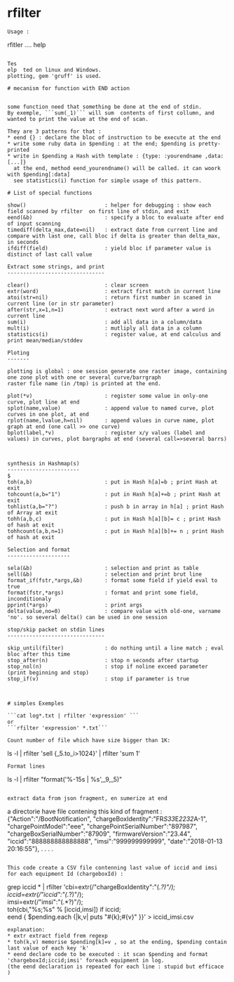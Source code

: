 # rfilter
```
Usage :
```
 rfitler
  .... help
```  

Tes
elp  ted on linux and Windows.
plotting, gem 'gruff' is used.

# mecanism for function with END action


some function need that something be done at the end of stdin.
By exemple, ```sum(_1)``` will sum  contents of first collumn, and wanted to print the value at the end of scan.

They are 3 patterns for that :
* eend {} : declare the bloc of instruction to be execute at the end
* write some ruby data in $pending : at the end; $pending is pretty-printed
* write in $pending a Hash with template : {type: :yourendname ,data: [...]}
  at the end, method eend_yourendname() will be called. it can woork with $pending[:data]
  see statistics(i) function for simple usage of this pattern.

# List of special functions

show()                         : helper for debugging : show each field scanned by rfilter  on first line of stdin, and exit
eend(&b)                       : specify a bloc to evaluate after end of input scanning
timediff(delta_max,date=nil)   : extract date from current line and compare with last one, call bloc if delta is greater than delta_max, in seconds
ifdiff(field)                  : yield bloc if parameter value is distinct of last call value

Extract some strings, and print
-------------------------------

clear()                        : clear screen
extr(word)                     : extract first match in current line
atoi(str=nil)                  : return first number in scaned in current line (or in str parameter)
after(str,x=1,n=1)             : extract next word after a word in current line
sum(i)                         : add all data in a column/data
mult(i)                        : mutliply all data in a column
statistics(i)                  : register value, at end calculus and print mean/median/stddev

Ploting
-------

plotting is global : one session generate one raster image, containing one zone plot with one or several curve/barrgraph
raster file name (in /tmp) is printed at the end.

plot(*v)                       : register some value in only-one curve, plot line at end
splot(name,value)              : append value to named curve, plot curves in one plot, at end
rplot(name,lvalue,h=nil)       : append values in curve name, plot graph at end (one call >> one curve)
bplot(label,*v)                : register x/y values (label and values) in curves, plot bargraphs at end (several call=>several barrs)



synthesis in Hashmap(s)
-----------------------
$
toh(a,b)                       : put in Hash h[a]=b ; print Hash at exit
tohcount(a,b="1")              : put in Hash h[a]+=b ; print Hash at exit
tohlist(a,b="?")               : push b in array in h[a] ; print Hash of Array at exit
tohh(a,b,c)                    : put in Hash h[a][b]= c ; print Hash of hash at exit
tohhcount(a,b,n=1)             : put in Hash h[a][b]+= n ; print Hash of hash at exit

Selection and format
--------------------

sela(&b)                       : selection and print as table
sell(&b)                       : selection and print brut line
format_if(fstr,*args,&b)       : format some field if yield eval to true
format(fstr,*args)             : format and print some field, inconditionaly
pprint(*args)                  : print args
delta(value,no=0)              : compare value with old-one, varname 'no'. so several delta() can be used in one session

stop/skip packet on stdin lines
-------------------------------

skip_until(filter)             : do nothing until a line match ; eval bloc after this time 
stop_after(n)                  : stop n seconds after startup
stop_nol(n)                    : stop if noline exceed parameter (print beginning and stop)
stop_if(v)                     : stop if parameter is true



# simples Exemples

```cat log*.txt | rfilter 'expression' ```
or
```rfilter 'expression' *.txt```

Count number of file which have size bigger than 1K:
```
ls -l | rfilter 'sell {_5.to_i>1024}' | rfilter 'sum 1'
```
Format lines
```
ls -l | rfilter "format('%-15s | %s',_9,_5)" 
```

extract data from json fragment, en sumerize at end
```
a directorie have file contening this kind of fragment :
{"Action":"/BootNotification", "chargeBoxIdentity":"FR*S33*E*2232*A-1", "chargePointModel":"eee", "chargePointSerialNumber":"897987", "chargeBoxSerialNumber":"87909", "firmwareVersion":"23.44", "iccid":"888888888888888", "imsi":"999999999999", "date":"2018-01-13 20:16:55"},
. . . .
```

This code create a CSV file contenning last value of iccid and imsi for each equipment Id (chargeboxId) :
```
grep iccid * | rfilter 'cbi=extr(/"chargeBoxIdentity":"(.*?)"/);\
                        iccid=extr(/"iccid":"(.*?)"/);\
                        imsi=extr(/"imsi":"(.*?)"/); \
                        toh(cbi,"%s;%s" % [iccid,imsi]) if iccid; \
                        eend { $pending.each {|k,v| puts "#{k};#{v}" }}' > iccid_imsi.csv

```
explanation:
* extr extract field frem regexp
* toh(k,v) memorise $pending[k]=v , so at the ending, $pending contain last value of each key 'k'
* eend declare code to be executed : it scan $pending and format 'chargeboxId;iccid;imsi' foreach equipment in log.
(the eend declaration is repeated for each line : stupid but efficace )


